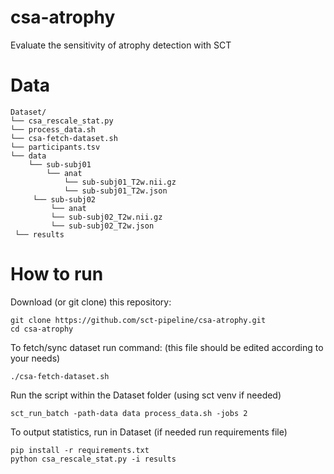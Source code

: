 # csa-atrophy
Evaluate the sensitivity of atrophy detection with SCT

# Data
~~~
Dataset/
└── csa_rescale_stat.py
└── process_data.sh
└── csa-fetch-dataset.sh
└── participants.tsv
└── data
    └── sub-subj01
        └── anat
            └── sub-subj01_T2w.nii.gz
            └── sub-subj01_T2w.json
     └── sub-subj02
         └── anat
         └── sub-subj02_T2w.nii.gz
         └── sub-subj02_T2w.json
 └── results

~~~
# How to run
Download (or git clone) this repository:
~~~
git clone https://github.com/sct-pipeline/csa-atrophy.git
cd csa-atrophy
~~~
To fetch/sync dataset run command: (this file should be edited according to your needs)
~~~
./csa-fetch-dataset.sh
~~~
Run the script within the Dataset folder (using sct venv if needed)
~~~
sct_run_batch -path-data data process_data.sh -jobs 2
~~~
To output statistics, run in Dataset (if needed run requirements file)
~~~
pip install -r requirements.txt
python csa_rescale_stat.py -i results
~~~
